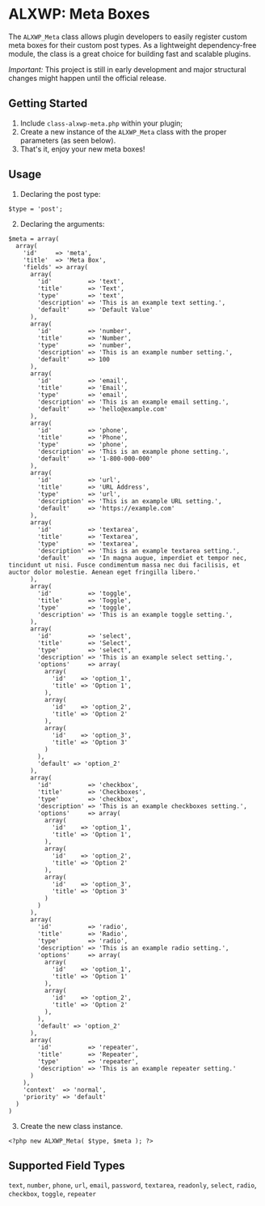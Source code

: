 # ALXWP: Meta Boxes

The `ALXWP_Meta` class allows plugin developers to easily register custom meta boxes for their custom post types. As a lightweight dependency-free module, the class is a great choice for building fast and scalable plugins.

*Important:* This project is still in early development and major structural changes might happen until the official release.

## Getting Started

1. Include `class-alxwp-meta.php` within your plugin;
2. Create a new instance of the `ALXWP_Meta` class with the proper parameters (as seen below).
3. That's it, enjoy your new meta boxes!

## Usage

1. Declaring the post type: 
```
$type = 'post';
```

2. Declaring the arguments: 
```
$meta = array(
  array(
    'id'     => 'meta',
    'title'  => 'Meta Box',
    'fields' => array(
      array(
        'id'          => 'text',
        'title'       => 'Text',
        'type'        => 'text',
        'description' => 'This is an example text setting.',
        'default'     => 'Default Value'
      ),
      array(
        'id'          => 'number',
        'title'       => 'Number',
        'type'        => 'number',
        'description' => 'This is an example number setting.',
        'default'     => 100
      ),
      array(
        'id'          => 'email',
        'title'       => 'Email',
        'type'        => 'email',
        'description' => 'This is an example email setting.',
        'default'     => 'hello@example.com'
      ),
      array(
        'id'          => 'phone',
        'title'       => 'Phone',
        'type'        => 'phone',
        'description' => 'This is an example phone setting.',
        'default'     => '1-800-000-000'
      ),
      array(
        'id'          => 'url',
        'title'       => 'URL Address',
        'type'        => 'url',
        'description' => 'This is an example URL setting.',
        'default'     => 'https://example.com'
      ),
      array(
        'id'          => 'textarea',
        'title'       => 'Textarea',
        'type'        => 'textarea',
        'description' => 'This is an example textarea setting.',
        'default'     => 'In magna augue, imperdiet et tempor nec, tincidunt ut nisi. Fusce condimentum massa nec dui facilisis, et auctor dolor molestie. Aenean eget fringilla libero.'
      ),
      array(
        'id'          => 'toggle',
        'title'       => 'Toggle',
        'type'        => 'toggle',
        'description' => 'This is an example toggle setting.',
      ),
      array(
        'id'          => 'select',
        'title'       => 'Select',
        'type'        => 'select',
        'description' => 'This is an example select setting.',
        'options'     => array(
          array(
            'id'    => 'option_1',
            'title' => 'Option 1',
          ),
          array(
            'id'    => 'option_2',
            'title' => 'Option 2'
          ),
          array(
            'id'    => 'option_3',
            'title' => 'Option 3'
          )
        ),
        'default' => 'option_2'
      ),
      array(
        'id'          => 'checkbox',
        'title'       => 'Checkboxes',
        'type'        => 'checkbox',
        'description' => 'This is an example checkboxes setting.',
        'options'     => array(
          array(
            'id'    => 'option_1',
            'title' => 'Option 1',
          ),
          array(
            'id'    => 'option_2',
            'title' => 'Option 2'
          ),
          array(
            'id'    => 'option_3',
            'title' => 'Option 3'
          )
        )
      ),
      array(
        'id'          => 'radio',
        'title'       => 'Radio',
        'type'        => 'radio',
        'description' => 'This is an example radio setting.',
        'options'     => array(
          array(
            'id'    => 'option_1',
            'title' => 'Option 1'
          ),
          array(
            'id'    => 'option_2',
            'title' => 'Option 2'
          ),
        ),
        'default' => 'option_2'
      ),
      array(
        'id'          => 'repeater',
        'title'       => 'Repeater',
        'type'        => 'repeater',
        'description' => 'This is an example repeater setting.'
      )
    ),
    'context'  => 'normal',
    'priority' => 'default'
  )
)
```

3. Create the new class instance.
```
<?php new ALXWP_Meta( $type, $meta ); ?>
```

## Supported Field Types

`text`, `number`, `phone`, `url`, `email`, `password`, `textarea`, `readonly`, `select`, `radio`, `checkbox`, `toggle`, `repeater`
